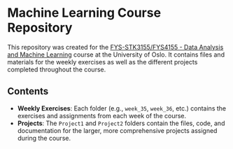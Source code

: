 # Machine Learning Course Repository

This repository was created for the [FYS-STK3155/FYS4155 - Data Analysis and Machine Learning](https://www.uio.no/studier/emner/matnat/fys/FYS-STK4155/index-eng.html) course at the University of Oslo. It contains files and materials for the weekly exercises as well as the different projects completed throughout the course.

## Contents
- **Weekly Exercises**: Each folder (e.g., `week_35`, `week_36`, etc.) contains the exercises and assignments from each week of the course.
- **Projects**: The `Project1` and `Project2` folders contain the files, code, and documentation for the larger, more comprehensive projects assigned during the course.
